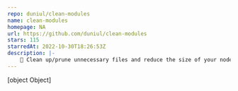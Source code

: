 ```yaml
---
repo: duniul/clean-modules
name: clean-modules
homepage: NA
url: https://github.com/duniul/clean-modules
stars: 115
starredAt: 2022-10-30T18:26:53Z
description: |-
    🧹 Clean up/prune unnecessary files and reduce the size of your node_modules directory.
---
```


[object Object]
